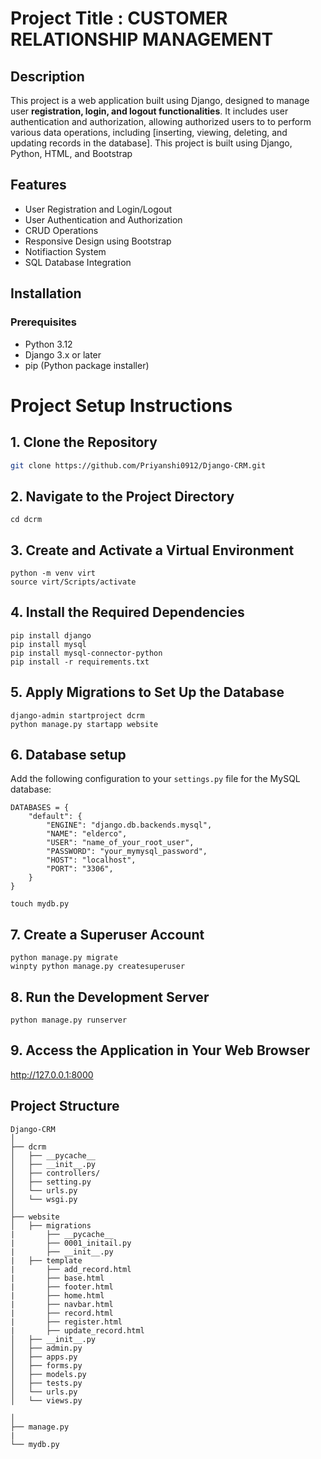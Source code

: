 # Project Title : CUSTOMER RELATIONSHIP MANAGEMENT 

## Description

This project is a web application built using Django, designed to manage user **registration, login, and logout functionalities**. It includes user authentication and authorization, allowing authorized users to to perform various data operations, including [inserting, viewing, deleting, and updating records in the database]. This project is built using Django, Python, HTML, and Bootstrap 

## Features

- User Registration and Login/Logout
- User Authentication and Authorization
- CRUD Operations 
- Responsive Design using Bootstrap
- Notifiaction System
- SQL Database Integration

## Installation

### Prerequisites

- Python 3.12 
- Django 3.x or later
- pip (Python package installer)

# Project Setup Instructions

## 1. Clone the Repository

```bash
git clone https://github.com/Priyanshi0912/Django-CRM.git
```

## 2. Navigate to the Project Directory
```
cd dcrm
```
## 3. Create and Activate a Virtual Environment
```
python -m venv virt
source virt/Scripts/activate   
```

## 4. Install the Required Dependencies
```
pip install django
pip install mysql
pip install mysql-connector-python
pip install -r requirements.txt
```
## 5. Apply Migrations to Set Up the Database
```
django-admin startproject dcrm
python manage.py startapp website
```

## 6. Database setup
Add the following configuration to your `settings.py` file for the MySQL database:

```
DATABASES = {
    "default": {
        "ENGINE": "django.db.backends.mysql",
        "NAME": "elderco",
        "USER": "name_of_your_root_user",
        "PASSWORD": "your_mymysql_password",
        "HOST": "localhost",
        "PORT": "3306",
    }
}
```

```
touch mydb.py
```

## 7. Create a Superuser Account
```
python manage.py migrate
winpty python manage.py createsuperuser  
```
## 8. Run the Development Server
```
python manage.py runserver
```

## 9. Access the Application in Your Web Browser

http://127.0.0.1:8000



## Project Structure

```
Django-CRM
│
├── dcrm
│   ├── __pycache__
│   ├── __init__.py
│   ├── controllers/
│   ├── setting.py
│   └── urls.py
│   └── wsgi.py
│
├── website
│   ├── migrations
|       ├── __pycache__
|       ├── 0001_initail.py
|       ├── __init__.py
|   ├── template
|       ├── add_record.html
|       ├── base.html
|       ├── footer.html
|       ├── home.html
|       ├── navbar.html
|       ├── record.html
|       ├── register.html
|       ├── update_record.html
│   ├── __init__.py
│   ├── admin.py
│   ├── apps.py
│   ├── forms.py
│   ├── models.py
│   ├── tests.py
│   └── urls.py
│   └── views.py

│
├── manage.py
|
└── mydb.py

```
